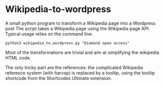 # Wikipedia-to-wordpress
A small python program to transform a Wikipedia page into a Wordpress post
The script takes a Wikipedia page using the Wikipedia page API. Typical usage relies on the command line:

```
python3 wikipedia_to_wordpress.py "Diamond open access"
```

Most of the transformations are trivial and aim at simplifying the wikipedia HTML code.

The only tricky part are the references: the complicated Wikipedia reference system (with harvsp) is replaced by a tooltip, using the tooltip shortcode from the Shortcodes Ultimate extension.
